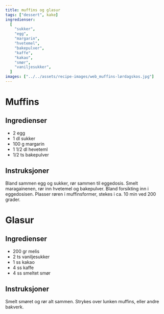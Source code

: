 ```yaml
---
title: muffins og glasur
tags: ["dessert", kake]
ingredienser:
  [
    "sukker",
    "egg",
    "margarin",
    "hvetemel",
    "bakepulver",
    "kaffe",
    "kakao",
    "smør",
    "vaniljesukker",
  ]
images: ["../../assets/recipe-images/web_muffins-lørdagskos.jpg"]
---
```


# Muffins

## Ingredienser

- 2 egg
- 1 dl sukker
- 100 g margarin
- 1 1/2 dl heveteml
- 1/2 ts bakepulver

## Instruksjoner

Bland sammen egg og sukker, rør sammen til eggedosis. Smelt maragainenen, rør inn hvetemel og bakepulver. Bland forsikting inn i eggedosisen. Plasser røren i muffinsformer, stekes i ca. 10 min ved 200 grader.

# Glasur

## Ingredienser

- 200 gr melis
- 2 ts vaniljesukker
- 1 ss kakao
- 4 ss kaffe
- 4 ss smeltet smør

## Instruksjoner

Smelt smøret og rør alt sammen. Strykes over lunken muffins, eller andre bakverk.
